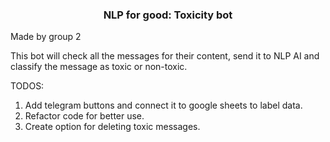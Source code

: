<h3 align="center">
NLP for good: Toxicity bot
</h3>
Made by group 2

This bot will check all the messages for their content, send it to NLP AI and classify the message as toxic or non-toxic.

TODOS:
1. Add telegram buttons and connect it to google sheets to label data.
2. Refactor code for better use.
3. Create option for deleting toxic messages.
